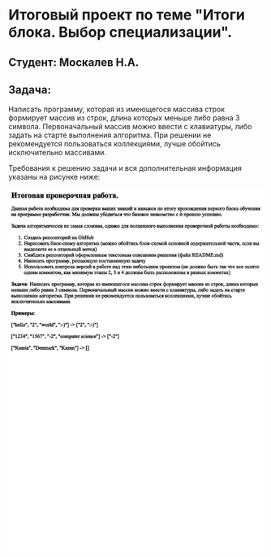 # Итоговый проект по теме "Итоги блока. Выбор специализации".

## Студент: Москалев Н.А.

## Задача:
Написать программу, которая из имеющегося массива строк формирует массив из строк, длина которых меньше либо равна 3 символа. Первоначальный массив можно ввести с клавиатуры, либо задать на старте выполнения алгоритма. При решении не рекомендуется пользоваться коллекциями, лучше обойтись исключительно массивами.

Требования к решению задачи и вся дополнительная информация указаны на рисунке ниже:

![Задача на итоговый проект](FinalTask.png "картинка с сайта GeekBrains")

